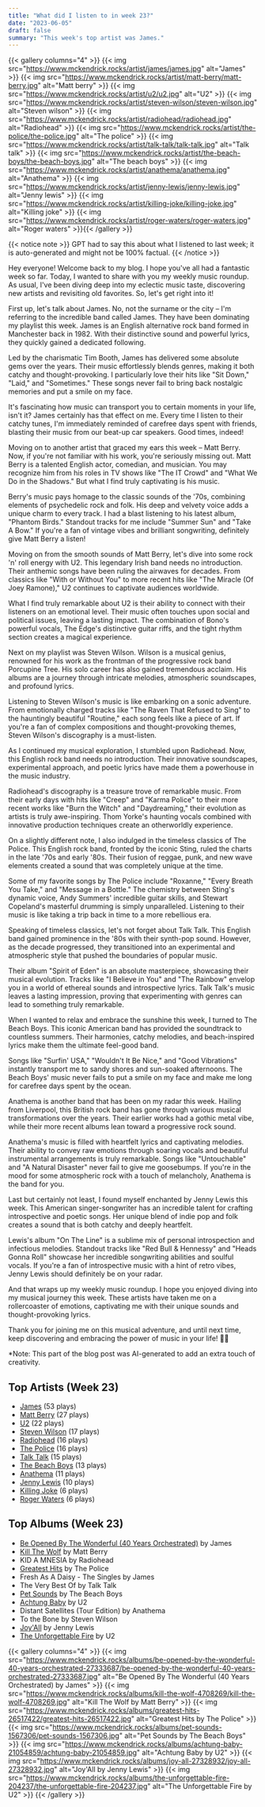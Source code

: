 ```yaml
---
title: "What did I listen to in week 23?"
date: "2023-06-05"
draft: false
summary: "This week's top artist was James."
---
```


{{< gallery columns="4" >}}
{{< img src="https://www.mckendrick.rocks/artist/james/james.jpg" alt="James" >}}
{{< img src="https://www.mckendrick.rocks/artist/matt-berry/matt-berry.jpg" alt="Matt berry" >}}
{{< img src="https://www.mckendrick.rocks/artist/u2/u2.jpg" alt="U2" >}}
{{< img src="https://www.mckendrick.rocks/artist/steven-wilson/steven-wilson.jpg" alt="Steven wilson" >}}
{{< img src="https://www.mckendrick.rocks/artist/radiohead/radiohead.jpg" alt="Radiohead" >}}
{{< img src="https://www.mckendrick.rocks/artist/the-police/the-police.jpg" alt="The police" >}}
{{< img src="https://www.mckendrick.rocks/artist/talk-talk/talk-talk.jpg" alt="Talk talk" >}}
{{< img src="https://www.mckendrick.rocks/artist/the-beach-boys/the-beach-boys.jpg" alt="The beach boys" >}}
{{< img src="https://www.mckendrick.rocks/artist/anathema/anathema.jpg" alt="Anathema" >}}
{{< img src="https://www.mckendrick.rocks/artist/jenny-lewis/jenny-lewis.jpg" alt="Jenny lewis" >}}
{{< img src="https://www.mckendrick.rocks/artist/killing-joke/killing-joke.jpg" alt="Killing joke" >}}
{{< img src="https://www.mckendrick.rocks/artist/roger-waters/roger-waters.jpg" alt="Roger waters" >}}{{< /gallery >}}

{{< notice note >}}
GPT had to say this about what I listened to last week; it is auto-generated and might not be 100% factual.
{{< /notice >}}

Hey everyone! Welcome back to my blog. I hope you've all had a fantastic week so far. Today, I wanted to share with you my weekly music roundup. As usual, I've been diving deep into my eclectic music taste, discovering new artists and revisiting old favorites. So, let's get right into it!

First up, let's talk about James. No, not the surname or the city – I'm referring to the incredible band called James. They have been dominating my playlist this week. James is an English alternative rock band formed in Manchester back in 1982. With their distinctive sound and powerful lyrics, they quickly gained a dedicated following.

Led by the charismatic Tim Booth, James has delivered some absolute gems over the years. Their music effortlessly blends genres, making it both catchy and thought-provoking. I particularly love their hits like "Sit Down," "Laid," and "Sometimes." These songs never fail to bring back nostalgic memories and put a smile on my face.

It's fascinating how music can transport you to certain moments in your life, isn't it? James certainly has that effect on me. Every time I listen to their catchy tunes, I'm immediately reminded of carefree days spent with friends, blasting their music from our beat-up car speakers. Good times, indeed!

Moving on to another artist that graced my ears this week – Matt Berry. Now, if you're not familiar with his work, you're seriously missing out. Matt Berry is a talented English actor, comedian, and musician. You may recognize him from his roles in TV shows like "The IT Crowd" and "What We Do in the Shadows." But what I find truly captivating is his music.

Berry's music pays homage to the classic sounds of the '70s, combining elements of psychedelic rock and folk. His deep and velvety voice adds a unique charm to every track. I had a blast listening to his latest album, "Phantom Birds." Standout tracks for me include "Summer Sun" and "Take A Bow." If you're a fan of vintage vibes and brilliant songwriting, definitely give Matt Berry a listen!

Moving on from the smooth sounds of Matt Berry, let's dive into some rock 'n' roll energy with U2. This legendary Irish band needs no introduction. Their anthemic songs have been ruling the airwaves for decades. From classics like "With or Without You" to more recent hits like "The Miracle (Of Joey Ramone)," U2 continues to captivate audiences worldwide.

What I find truly remarkable about U2 is their ability to connect with their listeners on an emotional level. Their music often touches upon social and political issues, leaving a lasting impact. The combination of Bono's powerful vocals, The Edge's distinctive guitar riffs, and the tight rhythm section creates a magical experience.

Next on my playlist was Steven Wilson. Wilson is a musical genius, renowned for his work as the frontman of the progressive rock band Porcupine Tree. His solo career has also gained tremendous acclaim. His albums are a journey through intricate melodies, atmospheric soundscapes, and profound lyrics.

Listening to Steven Wilson's music is like embarking on a sonic adventure. From emotionally charged tracks like "The Raven That Refused to Sing" to the hauntingly beautiful "Routine," each song feels like a piece of art. If you're a fan of complex compositions and thought-provoking themes, Steven Wilson's discography is a must-listen.

As I continued my musical exploration, I stumbled upon Radiohead. Now, this English rock band needs no introduction. Their innovative soundscapes, experimental approach, and poetic lyrics have made them a powerhouse in the music industry.

Radiohead's discography is a treasure trove of remarkable music. From their early days with hits like "Creep" and "Karma Police" to their more recent works like "Burn the Witch" and "Daydreaming," their evolution as artists is truly awe-inspiring. Thom Yorke's haunting vocals combined with innovative production techniques create an otherworldly experience.

On a slightly different note, I also indulged in the timeless classics of The Police. This English rock band, fronted by the iconic Sting, ruled the charts in the late '70s and early '80s. Their fusion of reggae, punk, and new wave elements created a sound that was completely unique at the time.

Some of my favorite songs by The Police include "Roxanne," "Every Breath You Take," and "Message in a Bottle." The chemistry between Sting's dynamic voice, Andy Summers' incredible guitar skills, and Stewart Copeland's masterful drumming is simply unparalleled. Listening to their music is like taking a trip back in time to a more rebellious era.

Speaking of timeless classics, let's not forget about Talk Talk. This English band gained prominence in the '80s with their synth-pop sound. However, as the decade progressed, they transitioned into an experimental and atmospheric style that pushed the boundaries of popular music.

Their album "Spirit of Eden" is an absolute masterpiece, showcasing their musical evolution. Tracks like "I Believe in You" and "The Rainbow" envelop you in a world of ethereal sounds and introspective lyrics. Talk Talk's music leaves a lasting impression, proving that experimenting with genres can lead to something truly remarkable.

When I wanted to relax and embrace the sunshine this week, I turned to The Beach Boys. This iconic American band has provided the soundtrack to countless summers. Their harmonies, catchy melodies, and beach-inspired lyrics make them the ultimate feel-good band.

Songs like "Surfin' USA," "Wouldn't It Be Nice," and "Good Vibrations" instantly transport me to sandy shores and sun-soaked afternoons. The Beach Boys' music never fails to put a smile on my face and make me long for carefree days spent by the ocean.

Anathema is another band that has been on my radar this week. Hailing from Liverpool, this British rock band has gone through various musical transformations over the years. Their earlier works had a gothic metal vibe, while their more recent albums lean toward a progressive rock sound.

Anathema's music is filled with heartfelt lyrics and captivating melodies. Their ability to convey raw emotions through soaring vocals and beautiful instrumental arrangements is truly remarkable. Songs like "Untouchable" and "A Natural Disaster" never fail to give me goosebumps. If you're in the mood for some atmospheric rock with a touch of melancholy, Anathema is the band for you.

Last but certainly not least, I found myself enchanted by Jenny Lewis this week. This American singer-songwriter has an incredible talent for crafting introspective and poetic songs. Her unique blend of indie pop and folk creates a sound that is both catchy and deeply heartfelt.

Lewis's album "On The Line" is a sublime mix of personal introspection and infectious melodies. Standout tracks like "Red Bull & Hennessy" and "Heads Gonna Roll" showcase her incredible songwriting abilities and soulful vocals. If you're a fan of introspective music with a hint of retro vibes, Jenny Lewis should definitely be on your radar.

And that wraps up my weekly music roundup. I hope you enjoyed diving into my musical journey this week. These artists have taken me on a rollercoaster of emotions, captivating me with their unique sounds and thought-provoking lyrics.

Thank you for joining me on this musical adventure, and until next time, keep discovering and embracing the power of music in your life! 🎵🎶

*Note: This part of the blog post was AI-generated to add an extra touch of creativity.

## Top Artists (Week 23)

- [James](https://www.mckendrick.rocks/artist/james/) (53 plays)
- [Matt Berry](https://www.mckendrick.rocks/artist/matt-berry/) (27 plays)
- [U2](https://www.mckendrick.rocks/artist/u2/) (22 plays)
- [Steven Wilson](https://www.mckendrick.rocks/artist/steven-wilson/) (17 plays)
- [Radiohead](https://www.mckendrick.rocks/artist/radiohead/) (16 plays)
- [The Police](https://www.mckendrick.rocks/artist/the-police/) (16 plays)
- [Talk Talk](https://www.mckendrick.rocks/artist/talk-talk/) (15 plays)
- [The Beach Boys](https://www.mckendrick.rocks/artist/the-beach-boys/) (13 plays)
- [Anathema](https://www.mckendrick.rocks/artist/anathema/) (11 plays)
- [Jenny Lewis](https://www.mckendrick.rocks/artist/jenny-lewis/) (10 plays)
- [Killing Joke](https://www.mckendrick.rocks/artist/killing-joke/) (6 plays)
- [Roger Waters](https://www.mckendrick.rocks/artist/roger-waters/) (6 plays)


## Top Albums (Week 23)

- [Be Opened By The Wonderful (40 Years Orchestrated)](https://www.mckendrick.rocks/albums/be-opened-by-the-wonderful-40-years-orchestrated-27333687/) by James
- [Kill The Wolf](https://www.mckendrick.rocks/albums/kill-the-wolf-4708269/) by Matt Berry
- KID A MNESIA by Radiohead
- [Greatest Hits](https://www.mckendrick.rocks/albums/greatest-hits-26517422/) by The Police
- Fresh As A Daisy - The Singles by James
- The Very Best Of by Talk Talk
- [Pet Sounds](https://www.mckendrick.rocks/albums/pet-sounds-1567306/) by The Beach Boys
- [Achtung Baby](https://www.mckendrick.rocks/albums/achtung-baby-21054859/) by U2
- Distant Satellites (Tour Edition) by Anathema
- To the Bone by Steven Wilson
- [Joy'All](https://www.mckendrick.rocks/albums/joy-all-27328932/) by Jenny Lewis
- [The Unforgettable Fire](https://www.mckendrick.rocks/albums/the-unforgettable-fire-204237/) by U2


{{< gallery columns="4" >}}
{{< img src="https://www.mckendrick.rocks/albums/be-opened-by-the-wonderful-40-years-orchestrated-27333687/be-opened-by-the-wonderful-40-years-orchestrated-27333687.jpg" alt="Be Opened By The Wonderful (40 Years Orchestrated) by James" >}}
{{< img src="https://www.mckendrick.rocks/albums/kill-the-wolf-4708269/kill-the-wolf-4708269.jpg" alt="Kill The Wolf by Matt Berry" >}}
{{< img src="https://www.mckendrick.rocks/albums/greatest-hits-26517422/greatest-hits-26517422.jpg" alt="Greatest Hits by The Police" >}}
{{< img src="https://www.mckendrick.rocks/albums/pet-sounds-1567306/pet-sounds-1567306.jpg" alt="Pet Sounds by The Beach Boys" >}}
{{< img src="https://www.mckendrick.rocks/albums/achtung-baby-21054859/achtung-baby-21054859.jpg" alt="Achtung Baby by U2" >}}
{{< img src="https://www.mckendrick.rocks/albums/joy-all-27328932/joy-all-27328932.jpg" alt="Joy'All by Jenny Lewis" >}}
{{< img src="https://www.mckendrick.rocks/albums/the-unforgettable-fire-204237/the-unforgettable-fire-204237.jpg" alt="The Unforgettable Fire by U2" >}}
{{< /gallery >}}
